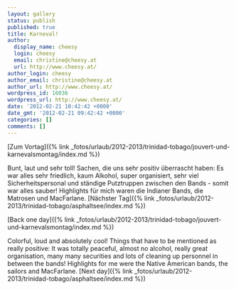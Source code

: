 ```yaml
---
layout: gallery
status: publish
published: true
title: Karneval!
author:
  display_name: cheesy
  login: cheesy
  email: christine@cheesy.at
  url: http://www.cheesy.at/
author_login: cheesy
author_email: christine@cheesy.at
author_url: http://www.cheesy.at/
wordpress_id: 16036
wordpress_url: http://www.cheesy.at/
date: '2012-02-21 10:42:42 +0000'
date_gmt: '2012-02-21 09:42:42 +0000'
categories: []
comments: []
---
```

<!--:de-->[Zum Vortag]({% link _fotos/urlaub/2012-2013/trinidad-tobago/jouvert-und-karnevalsmontag/index.md %})
Bunt, laut und sehr toll! Sachen, die uns sehr positiv überrascht haben: Es war alles sehr friedlich, kaum Alkohol, super organisiert, sehr viel Sicherheitspersonal und ständige Putztruppen zwischen den Bands - somit war alles sauber!
Highlights für mich waren die Indianer Bands, die Matrosen und MacFarlane.
[Nächster Tag]({% link _fotos/urlaub/2012-2013/trinidad-tobago/asphaltsee/index.md %})
<!--:--><!--:en-->[Back one day]({% link _fotos/urlaub/2012-2013/trinidad-tobago/jouvert-und-karnevalsmontag/index.md %})
Colorful, loud and absolutely cool! Things that have to be mentioned as really positive: It was totally peaceful, almost no alcohol, really great organisation, many many securities and lots of cleaning up personnel in between the bands!
Highlights for me were the Native American bands, the sailors and MacFarlane.
[Next day]({% link _fotos/urlaub/2012-2013/trinidad-tobago/asphaltsee/index.md %})
<!--:-->

